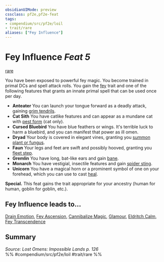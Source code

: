 ```yaml
---
obsidianUIMode: preview
cssclass: pf2e,pf2e-feat
tags:
- compendium/src/pf2e/loil
- trait/rare
aliases: ["Fey Influence"]
---
```

# Fey Influence  *Feat 5*  
[rare](../../Rules/traits/rare.md)  


You have been exposed to powerful fey magic. You become trained in primal DCs and spell attack rolls. You gain the [fey](../../Rules/traits/fey.md) trait and one of the following features that grants an innate primal spell that can be used once per day.

- **Anteater** You can launch your tongue forward as a deadly attack, gaining [grim tendrils](../spells/grim-tendrils.md).
- **Cat Sith** You have catlike features and can appear as a mundane cat with [pest form](../spells/pest-form.md) (cat only).
- **Cursed Bluebird** You have blue feathers or wings. It's terrible luck to harm a bluebird, and you can manifest that power as ill omen.
- **Dryad** Your body is covered in elegant vines, granting you [summon plant or fungus](../spells/summon-plant-or-fungus.md).
- **Faun** Your legs and feet are swift and possibly hooved, granting you [fleet step](../spells/fleet-step.md).
- **Gremlin** You have long, bat-like ears and gain [bane](../spells/bane.md).
- **Monarch** You have vestigial, insectile features and gain [spider sting](../spells/spider-sting.md).
- **Unicorn** You have a magical horn or a prominent symbol of one on your forehead, which you can use to cast [heal](../spells/heal.md).

**Special.** This feat gains the trait appropriate for your ancestry (human for human, goblin for goblin, etc.).

## Fey Influence leads to...

[Drain Emotion](drain-emotion-loil.md), [Fey Ascension](fey-ascension-loil.md), [Cannibalize Magic](cannibalize-magic-loil.md), [Glamour](glamour-loil.md), [Eldritch Calm](eldritch-calm-loil.md), [Fey Transcendence](fey-transcendence-loil.md)

## Summary

*Source: Lost Omens: Impossible Lands p. 126*  
%% #compendium/src/pf2e/loil #trait/rare %%